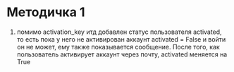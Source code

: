 # Методичка 1
1. помимо activation_key итд добавлен статус пользователя activated, то есть пока у него не активирован аккаунт activated = False и войти он не может, ему также показывается сообщение. После того, как пользователь активирует аккаунт через почту, activated меняется на True